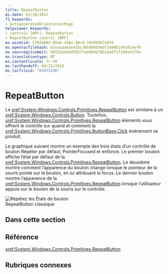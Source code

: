 ```yaml
---
title: RepeatButton
ms.date: 03/30/2017
f1_keywords:
- AutoGeneratedOrientationPage
helpviewer_keywords:
- controls [WPF], RepeatButton
- RepeatButton control [WPF]
ms.assetid: 5702b603-95e6-438a-88c0-76509367e876
ms.openlocfilehash: d1eaaaae2e42bc366d6859ad72a90b149341eef0
ms.sourcegitcommit: 9b552addadfb57fab0b9e7852ed4f1f1b8a42f8e
ms.translationtype: MT
ms.contentlocale: fr-FR
ms.lasthandoff: 04/23/2019
ms.locfileid: "61971136"
---
```

# <a name="repeatbutton"></a>RepeatButton
Le <xref:System.Windows.Controls.Primitives.RepeatButton> est similaire à un <xref:System.Windows.Controls.Button>. Toutefois, <xref:System.Windows.Controls.Primitives.RepeatButton> éléments vous offrent le contrôle sur quand et comment la <xref:System.Windows.Controls.Primitives.ButtonBase.Click> événement se produit.  
  
 Le graphique suivant montre un exemple des trois états d’un contrôle de bouton Répéter par défaut, PointerFocused et enfoncé. Le premier bouton affiche l’état par défaut de la <xref:System.Windows.Controls.Primitives.RepeatButton>. Le deuxième montre comment l’apparence du bouton change lorsque le pointeur de la souris pointe sur le bouton, en lui attribuant le focus. Le dernier bouton montre l’apparence de la <xref:System.Windows.Controls.Primitives.RepeatButton> lorsque l’utilisateur appuie sur le bouton de la souris sur le contrôle.  
  
 ![Répétez les États de bouton](./media/ss-ctl-repeatbutton.png "SS_CTL_repeatbutton")  
RepeatButton classique  
  
## <a name="in-this-section"></a>Dans cette section  
  
## <a name="reference"></a>Référence  
 <xref:System.Windows.Controls.Primitives.RepeatButton>  
  
## <a name="related-sections"></a>Rubriques connexes

